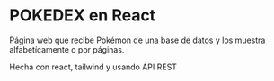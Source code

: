 # POKEDEX en React

Página web que recibe Pokémon de una base de datos y los muestra alfabetícamente o por páginas.

Hecha con react, tailwind y usando API REST
